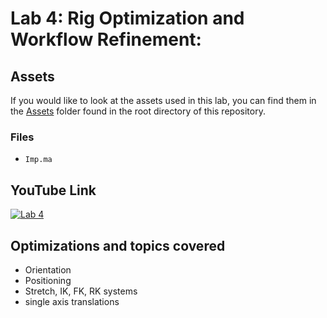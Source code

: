 ﻿# Lab 4: Rig Optimization and Workflow Refinement:

## Assets
If you would like to look at the assets used in this lab, you can find them in the [Assets](../Assets) folder found in the root directory of this repository.

### Files
- `Imp.ma`

## YouTube Link
[![Lab 4](https://i9.ytimg.com/vi/kmDFzsQQuk8/mqdefault.jpg?sqp=CKye1a0G-oaymwEmCMACELQB8quKqQMa8AEB-AHUBoAC4AOKAgwIABABGGYgZihmMA8%3D&rs=AOn4CLBiWrRZx019cst3pEWNwiEsmSegbw&retry=4)](https://youtu.be/kmDFzsQQuk8)

## Optimizations and topics covered
- Orientation
- Positioning
- Stretch, IK, FK, RK systems
- single axis translations